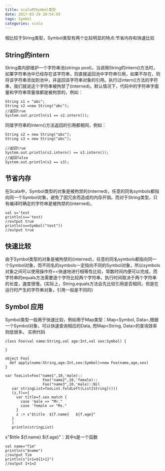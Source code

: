 ```yaml
---
title: scala的Symbol类型
date: 2017-03-29 20:54:59
tags: Symbol
categories: scala
---
```

相比较于String类型，Symbol类型有两个比较明显的特点:节省内存和快速比较
## String的intern ##
String类内部维护一个字符串池(strings pool)，当调用String的intern()方法时，如果字符串池中已经存在该字符串，则直接返回池中字符串引用，如果不存在，则将该字符串添加到池中，并返回该字符串对象的引用。执行过intern()方法的字符串，我们就说这个字符串被拘禁了(interned)。默认情况下，代码中的字符串字面量和字符串常量值都是被拘禁的，例如：
```
String s1 = "abc";
String s2 =new String("abc");
//返回true
System.out.println(s1 == s2.intern());
```
同值字符串的intern()方法返回的引用都相同，例如：
```
String s2 = new String("abc");
String s3 = new String("abc");

//返回true
System.out.println(s2.intern() == s3.intern());
//返回false
System.out.println(s2 == s3);
```
<!-- more -->
## 节省内存 ##
在Scala中，Symbol类型的对象是被拘禁的(interned)，任意的同名symbols都指向同一个Symbol对象，避免了因冗余而造成的内存开销。而对于String类型，只有编译时确定的字符串是被拘禁的(interned)。
```
val s='test
println(s=='test)
//output true
println(s==Symbol("test"))
//output true
```
## 快速比较 ##
由于Symbol类型的对象是被拘禁的(interned)，任意的同名symbols都指向同一个Symbol对象，而不同名的symbols一定指向不同的Symbol对象，所以symbols对象之间可以使用操作符==快速地进行相等性比较，常数时间内便可以完成，而字符串的equals方法需要逐个字符比较两个字符串，执行时间取决于两个字符串的长度，速度很慢。(实际上，String.equals方法会先比较引用是否相同，但是在运行时产生的字符串对象，引用一般是不同的)
## Symbol 应用 ##
Symbol类型一般用于快速比较，例如用于Map类型：Map<Symbol, Data>,根据一个Symbol对象，可以快速查询相应的Data, 而Map<String, Data>的查询效率则低很多。
实例代码
```
class Foo(val name:String,val age:Int,val sex:Symbol) {

}

object Foo{
  def apply(name:String,age:Int,sex:Symbol)=new Foo(name,age,sex)
}

var fooList=Foo("name1",10,'male)::
                 Foo("name2",10,'female)::
                 Foo("name3",10,'male)::Nil
   var stringList=fooList.foldLeft(List[String]())(
   (z,f)=>{
     var title=f.sex match {
       case 'male => "Mr."
       case 'female => "Ms."
     }
     z :+ s"$title  ${f.name}   ${f.age}"
   }    
   )
   println(stringList)
```
s"$title  ${f.name}   ${f.age}"：其中s是一个函数
```
val name="Tim"
println(s"$name")
//output Tim
println(s"1+1=${1+1}")
//output 1+1=2
```

